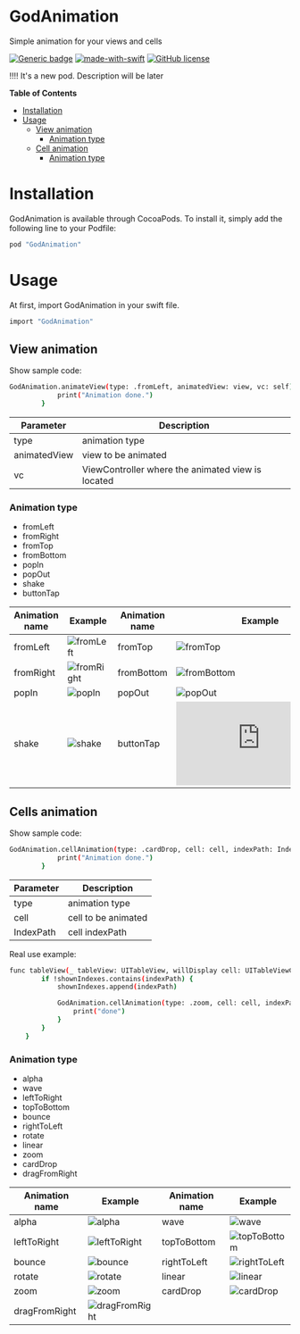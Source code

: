 # GodAnimation
Simple animation for your views and cells

[![Generic badge](https://cocoapod-badges.herokuapp.com/v/GodAnimation/0.0.1/badge.png)](https://cocoapods.org/pods/GodAnimation)
[![made-with-swift](https://img.shields.io/badge/Made%20with-Swift-1f425f.svg)](https://developer.apple.com/swift/)
[![GitHub license](https://img.shields.io/github/license/daoinek/GodAnimation.svg)](https://github.com/daoinek/GodAnimation/blob/master/LICENSE)

!!!! It's a new pod. Description will be later

**Table of Contents**

+ [ Installation ](#install)
+ [ Usage ](#usage)
    + [ View animation ](#view)
        + [ Animation type ](#view-type)
    + [ Cell animation ](#cell)
        + [ Animation type ](#cell-type)
        

<a name="install"></a>
# Installation

GodAnimation is available through CocoaPods. To install it, simply add the following line to your Podfile:
```sh
pod "GodAnimation"
```
<a name="usage"></a>
# Usage

At first, import GodAnimation in your swift file.
```sh
import "GodAnimation"
```

<a name="view"></a>
## View animation

Show sample code:
```sh
GodAnimation.animateView(type: .fromLeft, animatedView: view, vc: self) { (status) in
            print("Animation done.")
        }
```

Parameter  | Description
------------- | -------------
type  | animation type
animatedView  | view to be animated
vc  | ViewController where the animated view is located


<a name="view-type"></a>
### Animation type

- fromLeft
- fromRight
- fromTop
- fromBottom
- popIn
- popOut
- shake
- buttonTap

| Animation name | Example | Animation name | Example |
| ------ | ------ | ------ | ------ |
| fromLeft | ![fromLeft](https://media.giphy.com/media/TJODNeZLP8PFjuaeQB/giphy.gif) | fromTop | ![fromTop](https://media.giphy.com/media/cJBZO1hyKj9q3ILP2E/giphy.gif) |
| fromRight | ![fromRight](https://media.giphy.com/media/cJ9uWwwjxWNNv5K1Sd/giphy.gif) | fromBottom | ![fromBottom](https://media.giphy.com/media/XZxuxIg3uxmIr7kxU5/giphy.gif) |
| popIn | ![popIn](https://media.giphy.com/media/kHsM8FowBQ0M0vVqAh/giphy.gif) | popOut | ![popOut](https://media.giphy.com/media/l4qBkbmFv80EcEuKrR/giphy.gif) |
| shake | ![shake](https://media.giphy.com/media/j03konJGTCv8QKniea/giphy.gif) | buttonTap | ![buttonTap](https://media.giphy.com/media/l4qBkbmFv80EcEuKrR/giphy.gf) |

<a name="cell"></a>
## Cells animation

Show sample code:
```sh
GodAnimation.cellAnimation(type: .cardDrop, cell: cell, indexPath: IndexPath) { (status) in
            print("Animation done.")
        }
```

Parameter  | Description
------------- | -------------
type  | animation type
cell  | cell to be animated
IndexPath  | cell indexPath


Real use example:
```sh
func tableView(_ tableView: UITableView, willDisplay cell: UITableViewCell, forRowAt indexPath: IndexPath) {
        if !shownIndexes.contains(indexPath) {
            shownIndexes.append(indexPath)

            GodAnimation.cellAnimation(type: .zoom, cell: cell, indexPath: indexPath) { (_) in
                print("done")
            }
        }
    }
```

<a name="cell-type"></a>
### Animation type

- alpha
- wave
- leftToRight
- topToBottom
- bounce
- rightToLeft
- rotate
- linear
- zoom
- cardDrop
- dragFromRight

| Animation name | Example | Animation name | Example |
| ------ | ------ | ------ | ------ |
| alpha | ![alpha](https://media.giphy.com/media/ZA5zxKxgVwztWQd912/giphy.gif) | wave | ![wave](https://media.giphy.com/media/UtErDpwAFxEOE2ewBN/giphy.gif) |
| leftToRight | ![leftToRight](https://media.giphy.com/media/hsUcoWEJY03FJMa9wy/giphy.gif) | topToBottom | ![topToBottom](https://media.giphy.com/media/RhSZo6S4cjTBYvMB4x/giphy.gif) |
| bounce | ![bounce](https://media.giphy.com/media/MdLwiotWzB2CpT0I2h/giphy.gif) | rightToLeft | ![rightToLeft](https://media.giphy.com/media/dwFFQ2kqxKLXvUFPRf/giphy.gif) |
| rotate | ![rotate](https://media.giphy.com/media/VIujYx2j6a9K1bHNRv/giphy.gif) | linear | ![linear](https://media.giphy.com/media/U1asbSaMcvoAEy5C1l/giphy.gif) |
| zoom | ![zoom](https://media.giphy.com/media/fXPhX15rj5s39aJdoJ/giphy.gif) | cardDrop | ![cardDrop](https://media.giphy.com/media/YQN9qDgHNCBiVELKMh/giphy.gif) |
| dragFromRight | ![dragFromRight](https://media.giphy.com/media/KdC0bZyEL8jPbnFbVM/giphy.gif) |
